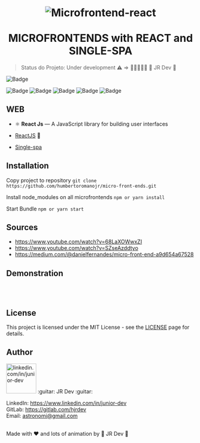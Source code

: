 <h1 align="center">
  <img src="https://i.ibb.co/WPSLx2m/Microfrontend-react.png" alt="Microfrontend-react" border="0">
<br>
<br>
MICROFRONTENDS with REACT and SINGLE-SPA
</h1>

> Status do Projeto: Under development :warning: => :construction::construction::construction::construction::construction:
> :guitar: JR Dev :guitar:

![Badge](https://img.shields.io/static/v1?label=react&message=FrameWork&color=blue&style=for-the-badge&logo=REACT)

![Badge](https://img.shields.io/github/issues/humbertoromanojr/micro-front-ends?logo=visual-studio-code&style=plastic&logo=appveyor)
![Badge](https://img.shields.io/github/forks/humbertoromanojr/micro-front-ends)
![Badge](https://img.shields.io/github/stars/humbertoromanojr/micro-front-ends)
![Badge](https://img.shields.io/github/license/humbertoromanojr/micro-front-ends)
![Badge](https://img.shields.io/twitter/url?url=https%3A%2F%2Fgithub.com%2Fhumbertoromanojr%2Fmicro-front-ends)

## WEB

- ⚛️ **React Js** — A JavaScript library for building user interfaces

- [ReactJS](https://reactjs.org/) :sparkling_heart:
- [Single-spa](https://single-spa.js.org/)


## Installation

Copy project to repository
`git clone https://github.com/humbertoromanojr/micro-front-ends.git`

Install node_modules on all microfrontends
`npm or yarn install`

Start Bundle
`npm or yarn start`


## Sources

- https://www.youtube.com/watch?v=68LaXOWwxZI
- https://www.youtube.com/watch?v=SZseAzddtyo
- https://medium.com/@danielfernandes/micro-front-end-a9d654a67528

## Demonstration

<br>
  
<br>

## License

This project is licensed under the MIT License - see the [LICENSE](https://opensource.org/licenses/MIT) page for details.

## Author

<img src="https://avatars1.githubusercontent.com/u/6500430?s=460&u=42d7e22fa1c77b061505fe1cfc3fcaa3e2a4d1e5&v=4" width="80" alt="linkedin.com/in/junior-dev">
:guitar: JR Dev :guitar:
<br />

LinkedIn: https://www.linkedin.com/in/junior-dev <br />
GitLab: https://gitlab.com/hjrdev <br />
Email: astronomi@gmail.com <br />
<br />

Made with :heart: and lots of animation by :guitar: JR Dev :guitar:

